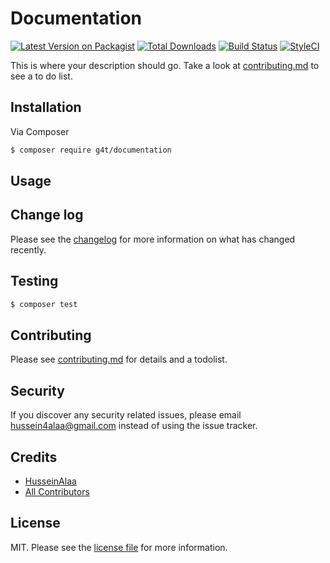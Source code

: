 # Documentation

[![Latest Version on Packagist][ico-version]][link-packagist]
[![Total Downloads][ico-downloads]][link-downloads]
[![Build Status][ico-travis]][link-travis]
[![StyleCI][ico-styleci]][link-styleci]

This is where your description should go. Take a look at [contributing.md](contributing.md) to see a to do list.

## Installation

Via Composer

``` bash
$ composer require g4t/documentation
```

## Usage

## Change log

Please see the [changelog](changelog.md) for more information on what has changed recently.

## Testing

``` bash
$ composer test
```

## Contributing

Please see [contributing.md](contributing.md) for details and a todolist.

## Security

If you discover any security related issues, please email hussein4alaa@gmail.com instead of using the issue tracker.

## Credits

- [HusseinAlaa][link-author]
- [All Contributors][link-contributors]

## License

MIT. Please see the [license file](license.md) for more information.

[ico-version]: https://img.shields.io/packagist/v/g4t/documentation.svg?style=flat-square
[ico-downloads]: https://img.shields.io/packagist/dt/g4t/documentation.svg?style=flat-square
[ico-travis]: https://img.shields.io/travis/g4t/documentation/master.svg?style=flat-square
[ico-styleci]: https://styleci.io/repos/12345678/shield

[link-packagist]: https://packagist.org/packages/g4t/documentation
[link-downloads]: https://packagist.org/packages/g4t/documentation
[link-travis]: https://travis-ci.org/g4t/documentation
[link-styleci]: https://styleci.io/repos/12345678
[link-author]: https://github.com/g4t
[link-contributors]: ../../contributors
